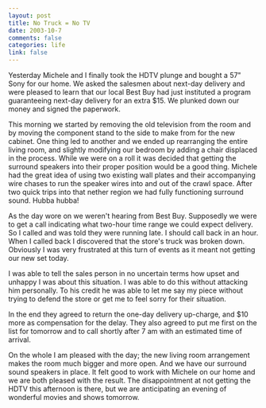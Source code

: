 ```yaml
--- 
layout: post
title: No Truck = No TV
date: 2003-10-7
comments: false
categories: life
link: false
---
```

Yesterday Michele and I finally took the HDTV plunge and bought a 57" Sony for our home. We asked the salesmen about next-day delivery and were pleased to learn that our local Best Buy had just instituted a program guaranteeing next-day delivery for an extra $15. We plunked down our money and signed the paperwork.

This morning we started by removing the old television from the room and by moving the component stand to the side to make from for the new cabinet. One thing led to another and we ended up rearranging the entire living room, and slightly modifying our bedroom by adding a chair displaced in the process. While we were on a roll it was decided that getting the surround speakers into their proper position would be a good thing. Michele had the great idea of using two existing wall plates and their accompanying wire chases to run the speaker wires into and out of the crawl space. After two quick trips into that nether region we had fully functioning surround sound. Hubba hubba!

As the day wore on we weren't hearing from Best Buy. Supposedly we were to get a call indicating what two-hour time range we could expect delivery. So I called and was told they were running late. I should call back in an hour. When I called back I discovered that the store's truck was broken down. Obviously I was very frustrated at this turn of events as it meant not getting our new set today.

I was able to tell the sales person in no uncertain terms how upset and unhappy I was about this situation. I was able to do this without attacking him personally. To his credit he was able to let me say my piece without trying to defend the store or get me to feel sorry for their situation.

In the end they agreed to return the one-day delivery up-charge, and $10 more  as compensation for the delay. They also agreed to put me first on the list for tomorrow and to call shortly after 7 am with an estimated time of arrival.

On the whole I am pleased with the day; the new living room arrangement makes the room much bigger and more open. And we have our surround sound speakers in place. It felt good to work with Michele on our home and we are both pleased with the result. The disappointment at not getting the HDTV this afternoon is there, but we are anticipating an evening of wonderful movies and shows tomorrow.
